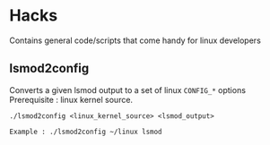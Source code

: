 # Hacks
Contains general code/scripts that come handy for linux developers

## lsmod2config
Converts a given lsmod output to a set of linux `CONFIG_*` options
Prerequisite : linux kernel source.

`./lsmod2config <linux_kernel_source> <lsmod_output>`

`Example : ./lsmod2config ~/linux lsmod `
